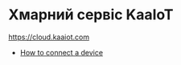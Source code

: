 # Хмарний сервіс KaaIoT 

<https://cloud.kaaiot.com>

- [How to connect a device](https://docs.kaaiot.io/KAA/docs/v1.2.0/Tutorials/connect-device-to-iot-platform/?_ga=2.104485952.175941070.1594793132-2049732900.1594793132)